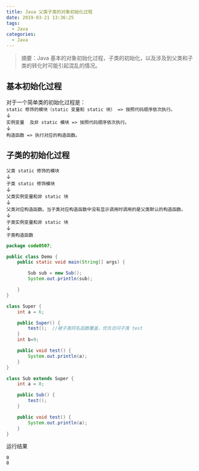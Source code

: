 ```yaml
---
title: Java 父类子类的对象初始化过程
date: 2019-03-21 13:36:25
tags:
  - Java
categories:
  - Java
---
```


> 摘要：Java 基本的对象初始化过程，子类的初始化，以及涉及到父类和子类的转化时可能引起混乱的情况。

<!--more-->

## 基本初始化过程

对于一个简单类的初始化过程是：  
`static 修饰的模块（static 变量和 static 块） => 按照代码顺序依次执行。`  
↓  
`实例变量  及非 static 模块 => 按照代码顺序依次执行。`  
↓  
`构造函数 => 执行对应的构造函数。`

## 子类的初始化过程

`父类 static 修饰的模块`  
↓  
`子类 static 修饰模块`  
↓  
`父类实例变量和非 static 块`  
↓  
`父类对应构造函数。当子类对应构造函数中没有显示调用时调用的是父类默认的构造函数。`  
↓  
`子类实例变量和非 static 块`  
↓  
`子类构造函数`

```java Debug demo
package code0507;

public class Demo {
	public static void main(String[] args) {

		Sub sub = new Sub();
		System.out.println(sub);

	}
}

class Super {
	int a = 6;

	public Super() {
		test();  //被子类同名函数覆盖，优先访问子类 test
	}
	int b=9;

	public void test() {
		System.out.println(a);
	}
}

class Sub extends Super {
	int a = 8;

	public Sub() {
		test();
	}

	public void test() {
		System.out.println(a);
	}
}

```

运行结果

```
0
8
```
